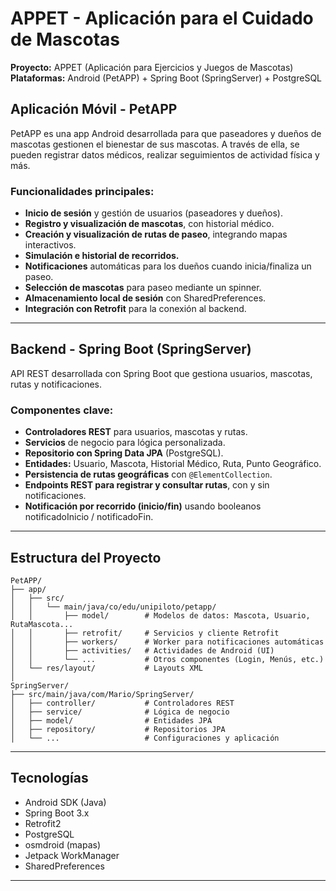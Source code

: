 # APPET - Aplicación para el Cuidado de Mascotas

**Proyecto:** APPET (Aplicación para Ejercicios y Juegos de Mascotas)  
**Plataformas:** Android (PetAPP) + Spring Boot (SpringServer) + PostgreSQL


## Aplicación Móvil - PetAPP


PetAPP es una app Android desarrollada para que paseadores y dueños de mascotas gestionen el bienestar de sus mascotas. A través de ella, se pueden registrar datos médicos, realizar seguimientos de actividad física y más.

### Funcionalidades principales:

- **Inicio de sesión** y gestión de usuarios (paseadores y dueños).
- **Registro y visualización de mascotas**, con historial médico.
- **Creación y visualización de rutas de paseo**, integrando mapas interactivos.
- **Simulación e historial de recorridos.**
- **Notificaciones** automáticas para los dueños cuando inicia/finaliza un paseo.
- **Selección de mascotas** para paseo mediante un spinner.
- **Almacenamiento local de sesión** con SharedPreferences.
- **Integración con Retrofit** para la conexión al backend.

---

## Backend - Spring Boot (SpringServer)

API REST desarrollada con Spring Boot que gestiona usuarios, mascotas, rutas y notificaciones.

### Componentes clave:

- **Controladores REST** para usuarios, mascotas y rutas.
- **Servicios** de negocio para lógica personalizada.
- **Repositorio con Spring Data JPA** (PostgreSQL).
- **Entidades:** Usuario, Mascota, Historial Médico, Ruta, Punto Geográfico.
- **Persistencia de rutas geográficas** con `@ElementCollection`.
- **Endpoints REST para registrar y consultar rutas**, con y sin notificaciones.
- **Notificación por recorrido (inicio/fin)** usando booleanos notificadoInicio / notificadoFin.

---


## Estructura del Proyecto

```
PetAPP/
├── app/
│   ├── src/
│   │   └── main/java/co/edu/unipiloto/petapp/
│   │       ├── model/        # Modelos de datos: Mascota, Usuario, RutaMascota...
│   │       ├── retrofit/     # Servicios y cliente Retrofit
│   │       ├── workers/      # Worker para notificaciones automáticas
│   │       ├── activities/   # Actividades de Android (UI)
│   │       └── ...           # Otros componentes (Login, Menús, etc.)
│   └── res/layout/           # Layouts XML
│
SpringServer/
├── src/main/java/com/Mario/SpringServer/
│   ├── controller/           # Controladores REST
│   ├── service/              # Lógica de negocio
│   ├── model/                # Entidades JPA
│   ├── repository/           # Repositorios JPA
│   └── ...                   # Configuraciones y aplicación
```

---

## Tecnologías

- Android SDK (Java)
- Spring Boot 3.x
- Retrofit2
- PostgreSQL
- osmdroid (mapas)
- Jetpack WorkManager
- SharedPreferences
  
---
